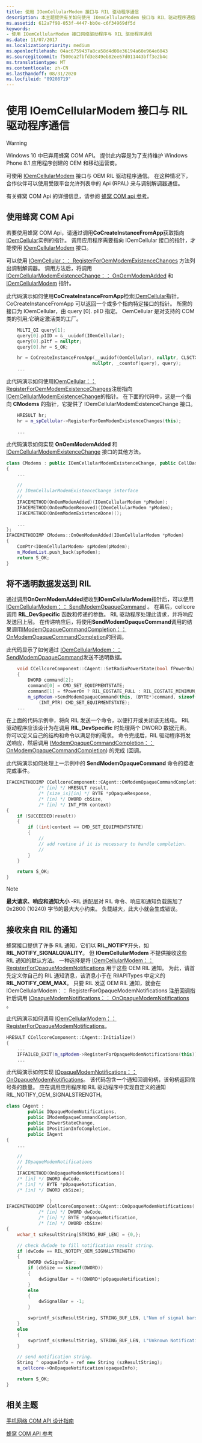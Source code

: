 ```yaml
---
title: 使用 IOemCellularModem 接口与 RIL 驱动程序通信
description: 本主题提供有关如何使用 IOemCellularModem 接口与 RIL 驱动程序通信的信息。
ms.assetid: 612a7f98-053f-4447-bb0e-c6f34969df5d
keywords:
- 使用 IOemCellularModem 接口网络驱动程序与 RIL 驱动程序通信
ms.date: 11/07/2017
ms.localizationpriority: medium
ms.openlocfilehash: 04ac6759437a8ca58d4d08e36194a60e964e6043
ms.sourcegitcommit: f500ea2fbfd3e849eb82ee67d011443bff3e2b4c
ms.translationtype: MT
ms.contentlocale: zh-CN
ms.lasthandoff: 08/31/2020
ms.locfileid: "89208719"
---
```

# <a name="communicate-with-the-ril-driver-by-using-the-ioemcellularmodem-interface"></a>使用 IOemCellularModem 接口与 RIL 驱动程序通信

> [!WARNING]
> Windows 10 中已弃用蜂窝 COM API。 提供此内容是为了支持维护 Windows Phone 8.1 应用程序创建的 OEM 和移动运营商。

可使用 [IOemCellularModem](/previous-versions/windows/hardware/cellular/dn946687(v=vs.85)) 接口与 OEM RIL 驱动程序通信。 在这种情况下，合作伙伴可以使用受限平台允许列表中的 Api (RPAL) 来与调制解调器通信。

有关蜂窝 COM Api 的详细信息，请参阅 [蜂窝 COM api 参考](/previous-versions/windows/hardware/cellular/dn946508(v=vs.85))。

## <a name="using-cellular-com-apis"></a>使用蜂窝 COM Api

若要使用蜂窝 COM Api，请通过调用**CoCreateInstanceFromApp**获取指向[IOemCellular](/previous-versions/windows/hardware/cellular/dn946677(v=vs.85))实例的指针。 调用应用程序需要指向 IOemCellular 接口的指针，才能使用 [IOemCellularModem](/previous-versions/windows/hardware/cellular/dn946687(v=vs.85)) 接口。 

可以使用 [IOemCellular：： RegisterForOemModemExistenceChanges](/previous-versions/windows/hardware/cellular/dn931023(v=vs.85)) 方法列出调制解调器。 调用方法后，将调用 [IOemCellularModemExistenceChange：： OnOemModemAdded](/previous-versions/windows/hardware/cellular/dn946689(v=vs.85)) 和 [IOemCellularModem](/previous-versions/windows/hardware/cellular/dn946687(v=vs.85)) 指针。

此代码演示如何使用**CoCreateInstanceFromApp**检索[IOemCellular](/previous-versions/windows/hardware/cellular/dn946677(v=vs.85))指针。 CoCreateInstanceFromApp 可以返回一个或多个指向特定接口的指针。 所需的接口为 IOemCellular，由 query [0]. pIID 指定。 OemCellular 是对支持的 COM 类的引用;它确定激活类的工厂。 

```c++
    MULTI_QI query[1];
    query[0].pIID = &__uuidof(IOemCellular);
    query[0].pItf = nullptr;
    query[0].hr = S_OK;

    hr = CoCreateInstanceFromApp(__uuidof(OemCellular), nullptr, CLSCTX_INPROC_SERVER,
                                nullptr, _countof(query), query);
    ...
```
此代码演示如何使用[IOemCellular：： RegisterForOemModemExistenceChanges](/previous-versions/windows/hardware/cellular/dn931023(v=vs.85))注册指向[IOemCellularModemExistenceChange](/previous-versions/windows/hardware/cellular/dn946688(v=vs.85))的指针。 在下面的代码中，这是一个指向 **CModems** 的指针，它提供了 IOemCellularModemExistenceChange 接口。

```c++
    HRESULT hr;
    hr = m_spCellular->RegisterForOemModemExistenceChanges(this);

    ...
```

此代码演示如何实现 **OnOemModemAdded** 和 [IOemCellularModemExistenceChange](/previous-versions/windows/hardware/cellular/dn946688(v=vs.85)) 接口的其他方法。

```c++
class CModems : public IOemCellularModemExistenceChange, public CellBase
{
    ...

    // 
    // IOemCellularModemExistenceChange interface
    //
    IFACEMETHOD(OnOemModemAdded)(IOemCellularModem *pModem);
    IFACEMETHOD(OnOemModemRemoved)(IOemCellularModem *pModem);
    IFACEMETHOD(OnOemModemExistenceDone)();

    ...
};
IFACEMETHODIMP CModems::OnOemModemAdded(IOemCellularModem *pModem)
{
    ComPtr<IOemCellularModem> spModem(pModem);
    m_ModemList.push_back(spModem);
    return S_OK;
}
```

## <a name="sending-opaque-data-to-ril"></a>将不透明数据发送到 RIL

通过调用**OnOemModemAdded**接收到**IOemCellularModem**指针后，可以使用[IOemCellularModem：： SendModemOpaqueCommand](/previous-versions/windows/hardware/cellular/dn931017(v=vs.85)) 。 在幕后，cellcore 调用 **RIL_DevSpecific** 函数和传递的参数。 RIL 驱动程序处理此请求，并将响应发送回上层。 在传递响应后，将使用**SendModemOpaqueCommand**调用的结果调用[IModemOpaqueCommandCompletion：： OnModemOpaqueCommandCompletion](/previous-versions/windows/hardware/cellular/dn946648(v=vs.85))的回调。

此代码显示了如何通过 [IOemCellularModem：： SendModemOpaqueCommand](/previous-versions/windows/hardware/cellular/dn931017(v=vs.85))发送不透明数据。

```c++
    void CCellcoreComponent::CAgent::SetRadioPowerState(bool fPowerOn)
    {
        DWORD command[2];
        command[0] = CMD_SET_EQUIPMENTSTATE;
        command[1] = fPowerOn ? RIL_EQSTATE_FULL : RIL_EQSTATE_MINIMUM;
        m_spModem->SendModemOpaqueCommand(this, (BYTE*)command, sizeof(command), 
            (INT_PTR) CMD_SET_EQUIPMENTSTATE);
    ...
```

在上面的代码示例中，将向 RIL 发送一个命令，以便打开或关闭该无线电。 RIL 驱动程序应该设计为在调用 **RIL_DevSpecific** 时处理两个 DWORD 数据元素。 你可以定义自己的结构和命令以满足你的需求。 命令完成后，RIL 驱动程序将发送响应，然后调用 [IModemOpaqueCommandCompletion：： OnModemOpaqueCommandCompletion](/previous-versions/windows/hardware/cellular/dn946648(v=vs.85))) 的完成 (回调。 

此代码演示如何处理上一示例中的 **SendModemOpaqueCommand** 命令的接收完成事件。

```c++
IFACEMETHODIMP CCellcoreComponent::CAgent::OnModemOpaqueCommandCompletion (
            /* [in] */ HRESULT result,
            /* [size_is][in] */ BYTE *pOpaqueResponse,
            /* [in] */ DWORD cbSize,
            /* [in] */ INT_PTR context)
{
    if (SUCCEEDED(result))
    {
        if ((int)context == CMD_SET_EQUIPMENTSTATE)
        {
            //
            // add routine if it is necessary to handle completion.
            //
        }
    }

    return S_OK;
}
```

> [!NOTE]
> **最大请求、响应和通知大小** -RIL 适配层对 RIL 命令、响应和通知负载施加了 0x2800 (10240) 字节的最大大小约束。 负载越大，此大小就会生成错误。

## <a name="receiving-a-notification-from-ril"></a>接收来自 RIL 的通知

蜂窝接口提供了许多 RIL 通知，它们以 **RIL_NOTIFY**开头，如 **RIL_NOTIFY_SIGNALQUALITY**。 但 **IOemCellularModem** 不提供接收这些 RIL 通知的默认方法。 一种选择是将 [IOemCellularModem：： RegisterForOpaqueModemNotifications](/previous-versions/windows/hardware/cellular/dn931015(v=vs.85)) 用于这些 OEM RIL 通知。 为此，请首先定义你自己的 RIL 通知消息，该消息小于在 RilAPITypes 中定义的 **RIL_NOTIFY_OEM_MAX**。 只要 RIL 发送 OEM RIL 通知，就会在 IOemCellularModem：： RegisterForOpaqueModemNotifications 注册回调指针后调用 [IOpaqueModemNotifications：： OnOpaqueModemNotifications](/previous-versions/windows/hardware/cellular/dn931072(v=vs.85)) 。 

此代码演示如何调用 [IOemCellularModem：： RegisterForOpaqueModemNotifications](/previous-versions/windows/hardware/cellular/dn931015(v=vs.85))。

```c++
HRESULT CCellcoreComponent::CAgent::Initialize()
{
    ...
    IFFAILED_EXIT(m_spModem->RegisterForOpaqueModemNotifications(this));
    ...
```

此代码演示如何实现 [IOpaqueModemNotifications：： OnOpaqueModemNotifications](/previous-versions/windows/hardware/cellular/dn931072(v=vs.85))。 该代码包含一个通知回调句柄，该句柄返回信号条的数量。 应在调用应用程序和 RIL 驱动程序中实现自定义的通知 RIL_NOTIFY_OEM_SIGNALSTRENGTH。

```c++
class CAgent : 
        public IOpaqueModemNotifications, 
        public IModemOpaqueCommandCompletion,
        public IPowerStateChange,
        public IPositionInfoCompletion,
        public IAgent
{
    ...

    //
    // IOpaqueModemNotifications
    //
    IFACEMETHOD(OnOpaqueModemNotifications)( 
    /* [in] */ DWORD dwCode,
    /* [in] */ BYTE *pOpaqueNotification,
    /* [in] */ DWORD cbSize);

                }
IFACEMETHODIMP CCellcoreComponent::CAgent::OnOpaqueModemNotifications( 
            /* [in] */ DWORD dwCode,
            /* [in] */ BYTE *pOpaqueNotification,
            /* [in] */ DWORD cbSize)
{
    wchar_t szResultString[STRING_BUF_LEN] = {0,};

    // check dwCode to fill notification result string.
    if (dwCode == RIL_NOTIFY_OEM_SIGNALSTRENGTH)
    {
        DWORD dwSignalBar;
        if (cbSize == sizeof(DWORD))
        {
            dwSignalBar = *((DWORD*)pOpaqueNotification);
        }
        else
        {
            dwSignalBar = -1;
        }

        swprintf_s(szResultString, STRING_BUF_LEN, L"Num of signal bars : %d", dwSignalBar );
    }
    else
    {
        swprintf_s(szResultString, STRING_BUF_LEN, L"Unknown Notification");
    }

    // send notification string.
    String ^ opaqueInfo = ref new String (szResultString);
    m_cellcore->OnOpaqueNotification(opaqueInfo);

    return S_OK;
}
```

## <a name="related-topics"></a>相关主题

[手机网络 COM API 设计指南](cellular-com-api-design-guide.md)

[蜂窝 COM API 参考](/previous-versions/windows/hardware/cellular/dn946508(v=vs.85))